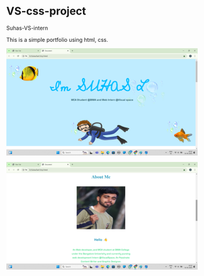 # VS-css-project
Suhas-VS-intern

This is a simple portfolio using html, css.

![image alt](https://github.com/Suhas-l6361/VS-css-project/blob/693952dfb2db5733be49c45cc5f4ee63b121a0ee/Screenshot%20(12).png)

![image alt](https://github.com/Suhas-l6361/VS-css-project/blob/549a272fd4ed083c9f5d8ab05a8f32bf949b5be2/Screenshot%20(13).png)

